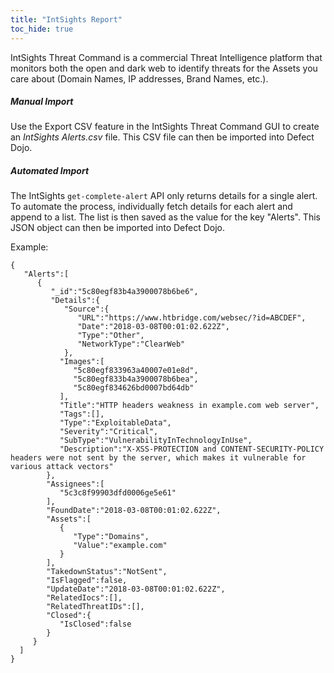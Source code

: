 ```yaml
---
title: "IntSights Report"
toc_hide: true
---
```

IntSights Threat Command is a commercial Threat Intelligence platform that monitors both the open and dark web to identify threats for the Assets you care about (Domain Names, IP addresses, Brand Names, etc.).

##### Manual Import
Use the Export CSV feature in the IntSights Threat Command GUI to create an *IntSights Alerts.csv* file. This CSV
file can then be imported into Defect Dojo.

##### Automated Import

The IntSights `get-complete-alert` API only returns details for a single alert. To automate the process,
individually fetch details for each alert and append to a list. The list is then saved as the value for the key
"Alerts". This JSON object can then be imported into Defect Dojo.

Example:

    {
       "Alerts":[
          {
             "_id":"5c80egf83b4a3900078b6be6",
             "Details":{
                "Source":{
                   "URL":"https://www.htbridge.com/websec/?id=ABCDEF",
                   "Date":"2018-03-08T00:01:02.622Z",
                   "Type":"Other",
                   "NetworkType":"ClearWeb"
                },
               "Images":[
                  "5c80egf833963a40007e01e8d",
                  "5c80egf833b4a3900078b6bea",
                  "5c80egf834626bd0007bd64db"
               ],
               "Title":"HTTP headers weakness in example.com web server",
               "Tags":[],
               "Type":"ExploitableData",
               "Severity":"Critical",
               "SubType":"VulnerabilityInTechnologyInUse",
               "Description":"X-XSS-PROTECTION and CONTENT-SECURITY-POLICY headers were not sent by the server, which makes it vulnerable for various attack vectors"
            },
            "Assignees":[
               "5c3c8f99903dfd0006ge5e61"
            ],
            "FoundDate":"2018-03-08T00:01:02.622Z",
            "Assets":[
               {
                  "Type":"Domains",
                  "Value":"example.com"
               }
            ],
            "TakedownStatus":"NotSent",
            "IsFlagged":false,
            "UpdateDate":"2018-03-08T00:01:02.622Z",
            "RelatedIocs":[],
            "RelatedThreatIDs":[],
            "Closed":{
               "IsClosed":false
            }
         }
      ]
    }

